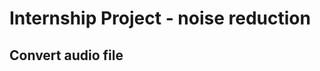 Internship Project - noise reduction
====================================
Convert audio file
------------------------------------
